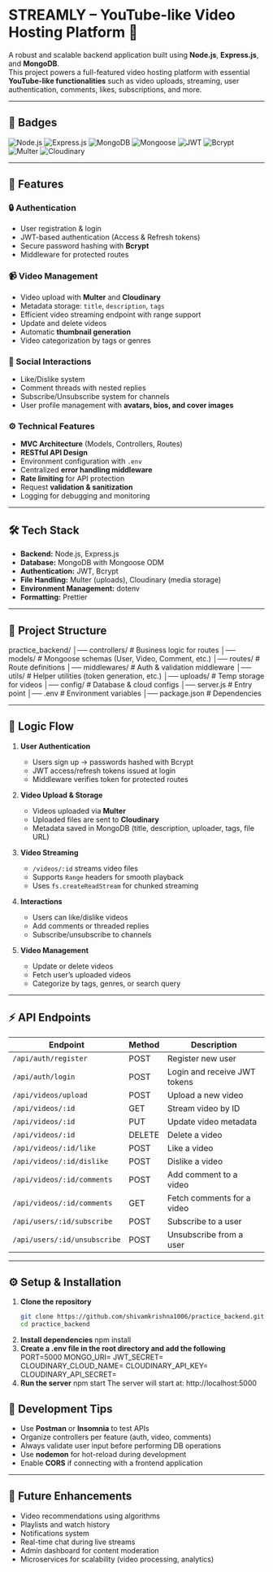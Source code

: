 # STREAMLY – YouTube-like Video Hosting Platform 🎥

A robust and scalable backend application built using **Node.js**, **Express.js**, and **MongoDB**.  
This project powers a full-featured video hosting platform with essential **YouTube-like functionalities** such as video uploads, streaming, user authentication, comments, likes, subscriptions, and more.

---

## 🚀 Badges

![Node.js](https://img.shields.io/badge/Node.js-43853D?style=for-the-badge&logo=node.js&logoColor=white)
![Express.js](https://img.shields.io/badge/Express.js-404D59?style=for-the-badge)
![MongoDB](https://img.shields.io/badge/MongoDB-4EA94B?style=for-the-badge&logo=mongodb&logoColor=white)
![Mongoose](https://img.shields.io/badge/Mongoose-880000?style=for-the-badge&logo=mongoose&logoColor=white)
![JWT](https://img.shields.io/badge/JWT-000000?style=for-the-badge&logo=jsonwebtokens&logoColor=white)
![Bcrypt](https://img.shields.io/badge/Bcrypt-000?style=for-the-badge&logo=security&logoColor=white)
![Multer](https://img.shields.io/badge/Multer-FFCA28?style=for-the-badge)
![Cloudinary](https://img.shields.io/badge/Cloudinary-4285F4?style=for-the-badge&logo=cloudinary&logoColor=white)

---

## 🌟 Features

### 🔒 Authentication
- User registration & login
- JWT-based authentication (Access & Refresh tokens)
- Secure password hashing with **Bcrypt**
- Middleware for protected routes

### 📹 Video Management
- Video upload with **Multer** and **Cloudinary**
- Metadata storage: `title`, `description`, `tags`
- Efficient video streaming endpoint with range support
- Update and delete videos
- Automatic **thumbnail generation**
- Video categorization by tags or genres

### 💬 Social Interactions
- Like/Dislike system
- Comment threads with nested replies
- Subscribe/Unsubscribe system for channels
- User profile management with **avatars, bios, and cover images**

### ⚙️ Technical Features
- **MVC Architecture** (Models, Controllers, Routes)
- **RESTful API Design**
- Environment configuration with `.env`
- Centralized **error handling middleware**
- **Rate limiting** for API protection
- Request **validation & sanitization**
- Logging for debugging and monitoring

---

## 🛠 Tech Stack

- **Backend:** Node.js, Express.js  
- **Database:** MongoDB with Mongoose ODM  
- **Authentication:** JWT, Bcrypt  
- **File Handling:** Multer (uploads), Cloudinary (media storage)  
- **Environment Management:** dotenv  
- **Formatting:** Prettier  

---

## 📂 Project Structure

practice_backend/
│── controllers/ # Business logic for routes
│── models/ # Mongoose schemas (User, Video, Comment, etc.)
│── routes/ # Route definitions
│── middlewares/ # Auth & validation middleware
│── utils/ # Helper utilities (token generation, etc.)
│── uploads/ # Temp storage for videos
│── config/ # Database & cloud configs
│── server.js # Entry point
│── .env # Environment variables
│── package.json # Dependencies


---

## 🧩 Logic Flow

1. **User Authentication**
   - Users sign up → passwords hashed with Bcrypt
   - JWT access/refresh tokens issued at login
   - Middleware verifies token for protected routes

2. **Video Upload & Storage**
   - Videos uploaded via **Multer**
   - Uploaded files are sent to **Cloudinary**
   - Metadata saved in MongoDB (title, description, uploader, tags, file URL)

3. **Video Streaming**
   - `/videos/:id` streams video files
   - Supports `Range` headers for smooth playback
   - Uses `fs.createReadStream` for chunked streaming

4. **Interactions**
   - Users can like/dislike videos
   - Add comments or threaded replies
   - Subscribe/unsubscribe to channels

5. **Video Management**
   - Update or delete videos
   - Fetch user’s uploaded videos
   - Categorize by tags, genres, or search query

---

## ⚡ API Endpoints

| Endpoint                     | Method | Description |
|------------------------------|--------|-------------|
| `/api/auth/register`         | POST   | Register new user |
| `/api/auth/login`            | POST   | Login and receive JWT tokens |
| `/api/videos/upload`         | POST   | Upload a new video |
| `/api/videos/:id`            | GET    | Stream video by ID |
| `/api/videos/:id`            | PUT    | Update video metadata |
| `/api/videos/:id`            | DELETE | Delete a video |
| `/api/videos/:id/like`       | POST   | Like a video |
| `/api/videos/:id/dislike`    | POST   | Dislike a video |
| `/api/videos/:id/comments`   | POST   | Add comment to a video |
| `/api/videos/:id/comments`   | GET    | Fetch comments for a video |
| `/api/users/:id/subscribe`   | POST   | Subscribe to a user |
| `/api/users/:id/unsubscribe` | POST   | Unsubscribe from a user |

---

## ⚙️ Setup & Installation

1. **Clone the repository**
   ```bash
   git clone https://github.com/shivamkrishna1006/practice_backend.git
   cd practice_backend
2. **Install dependencies**
    npm install
3. **Create a .env file in the root directory and add the following**
    PORT=5000
    MONGO_URI=<your-mongodb-uri>
    JWT_SECRET=<your-secret>
    CLOUDINARY_CLOUD_NAME=<your-cloud-name>
    CLOUDINARY_API_KEY=<your-api-key>
    CLOUDINARY_API_SECRET=<your-api-secret>
4. **Run the server**
    npm start
    The server will start at: http://localhost:5000
## 🧪 Development Tips

- Use **Postman** or **Insomnia** to test APIs  
- Organize controllers per feature (auth, video, comments)  
- Always validate user input before performing DB operations  
- Use **nodemon** for hot-reload during development  
- Enable **CORS** if connecting with a frontend application  

---

## 🔮 Future Enhancements

- Video recommendations using algorithms  
- Playlists and watch history  
- Notifications system  
- Real-time chat during live streams  
- Admin dashboard for content moderation  
- Microservices for scalability (video processing, analytics)  
